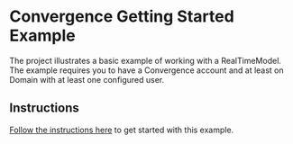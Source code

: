 # Convergence Getting Started Example

The project illustrates a basic example of working with a RealTimeModel. The example requires you to have a Convergence account and at least on Domain with at least one configured user.

## Instructions
[Follow the instructions here](http://www.convergencelabs.com/getting-started/) to get started with this example.